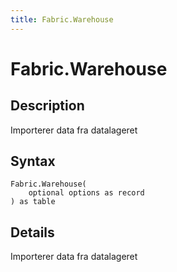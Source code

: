 ```yaml
---
title: Fabric.Warehouse
---
```


# Fabric.Warehouse


## Description

Importerer data fra datalageret


## Syntax

```powerquery
Fabric.Warehouse(
    optional options as record
) as table
```


## Details

Importerer data fra datalageret


